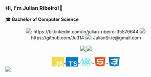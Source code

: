### Hi, I'm Julian Ribeiro!👋


🎓 **Bachelor of Computer Science**

<div align="center">
  <img src="https://img.shields.io/badge/LinkedIn-0077B5?style=for-the-badge&logo=linkedin&logoColor=white"/>: 
    https://br.linkedin.com/in/julian-ribeiro-35579644
  <img src="https://img.shields.io/badge/GitHub-100000?style=for-the-badge&logo=github&logoColor=white" />: 
    https://github.com/Ju314
  <img src= "https://img.shields.io/badge/Gmail-D14836?style=for-the-badge&logo=gmail&logoColor=white" />: 
    JulianSr.ie@gmail.com
</div><br>

<div align="center">
  <a href="https://github.com/Ju314">
  <img height="180em" src="https://github-readme-stats.vercel.app/api?username=rafaballerini&show_icons=true&theme=dracula&include_all_commits=true&count_private=true"/>
  <img height="180em" src="https://github-readme-stats.vercel.app/api/top-langs/?username=rafaballerini&layout=compact&langs_count=7&theme=dracula"/>
</div>
  
<div align="center"><br>
  <img align="center" alt="Ju-Js" height="30" width="40" src="https://raw.githubusercontent.com/devicons/devicon/master/icons/javascript/javascript-plain.svg">
  <img align="center" alt="Ju-Ts" height="30" width="40" src="https://raw.githubusercontent.com/devicons/devicon/master/icons/typescript/typescript-plain.svg">
  <img align="center" alt="Ju-React" height="30" width="40" src="https://raw.githubusercontent.com/devicons/devicon/master/icons/react/react-original.svg">
  <img align="center" alt="Ju-HTML" height="30" width="40" src="https://raw.githubusercontent.com/devicons/devicon/master/icons/html5/html5-original.svg">
  <img align="center" alt="Ju-CSS" height="30" width="40" src="https://raw.githubusercontent.com/devicons/devicon/master/icons/css3/css3-original.svg">
</div>

  
<div> 
  <a href = "mailto:JulianSr.ie@gmail.com"><img src="https://img.shields.io/badge/-Gmail-%23333?style=for-the-badge&logo=gmail&logoColor=white" target="_blank"></a>
  <a href="https://br.linkedin.com/in/julian-ribeiro-35579644" target="_blank">
</div>
